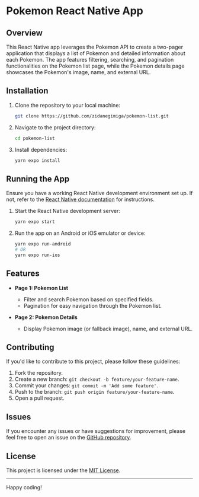 # Pokemon React Native App

## Overview

This React Native app leverages the Pokemon API to create a two-pager application that displays a list of Pokemon and detailed information about each Pokemon. The app features filtering, searching, and pagination functionalities on the Pokemon list page, while the Pokemon details page showcases the Pokemon's image, name, and external URL.

## Installation

1. Clone the repository to your local machine:

    ```bash
    git clone https://github.com/zidanegimiga/pokemon-list.git
    ```

2. Navigate to the project directory:

    ```bash
    cd pokemon-list
    ```

3. Install dependencies:

    ```bash
    yarn expo install
    ```

## Running the App

Ensure you have a working React Native development environment set up. If not, refer to the [React Native documentation](https://reactnative.dev/docs/environment-setup) for instructions.

1. Start the React Native development server:

    ```bash
    yarn expo start
    ```

2. Run the app on an Android or iOS emulator or device:

    ```bash
    yarn expo run-android
    # OR
    yarn expo run-ios
    ```

## Features

- **Page 1: Pokemon List**
    - Filter and search Pokemon based on specified fields.
    - Pagination for easy navigation through the Pokemon list.

- **Page 2: Pokemon Details**
    - Display Pokemon image (or fallback image), name, and external URL.

## Contributing

If you'd like to contribute to this project, please follow these guidelines:

1. Fork the repository.
2. Create a new branch: `git checkout -b feature/your-feature-name`.
3. Commit your changes: `git commit -m 'Add some feature'`.
4. Push to the branch: `git push origin feature/your-feature-name`.
5. Open a pull request.

## Issues

If you encounter any issues or have suggestions for improvement, please feel free to open an issue on the [GitHub repository](https://github.com/zidanegimiga/pokemon-list/issues).

## License

This project is licensed under the [MIT License](LICENSE).

---

Happy coding!